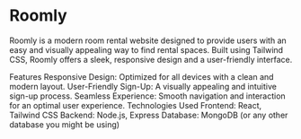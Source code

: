 # Roomly
Roomly is a modern room rental website designed to provide users with an easy and visually appealing way to find rental spaces. Built using Tailwind CSS, Roomly offers a sleek, responsive design and a user-friendly interface.

Features
Responsive Design: Optimized for all devices with a clean and modern layout.
User-Friendly Sign-Up: A visually appealing and intuitive sign-up process.
Seamless Experience: Smooth navigation and interaction for an optimal user experience.
Technologies Used
Frontend: React, Tailwind CSS
Backend: Node.js, Express
Database: MongoDB (or any other database you might be using)

